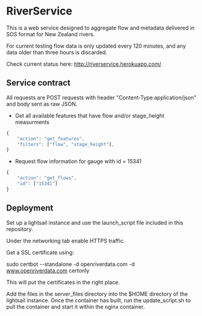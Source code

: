# RiverService
This is a web service designed to aggregate flow and metadata delivered in SOS format for New Zealand rivers.

For current testing flow data is only updated every 120 minutes, and any data older than three hours is discarded.

Check current status here: http://riverservice.herokuapp.com/

## Service contract

All requests are POST requests with header "Content-Type:application/json" and body sent as raw JSON.

* Get all available features that have flow and/or stage_height measurments

```javascript
{
	"action": "get_features",
	"filters": ["flow", "stage_height"],
}
```

* Request flow information for gauge with id = 15341

```javascript
{
    "action": "get_flows",
    "id": ["15341"]
}
```
## Deployment

Set up a lightsail instance and use the launch_script file included in this repository.

Under the networking tab enable HTTPS traffic.

Get a SSL certificate using:

sudo certbot --standalone -d openriverdata.com -d www.openriverdata.com certonly

This will put the certificates in the right place.

Add the files in the server_files directory into the $HOME directory of the lightsail instance.  Once the container has built, run the update_script.sh to pull the container and start it within the nginx container.
